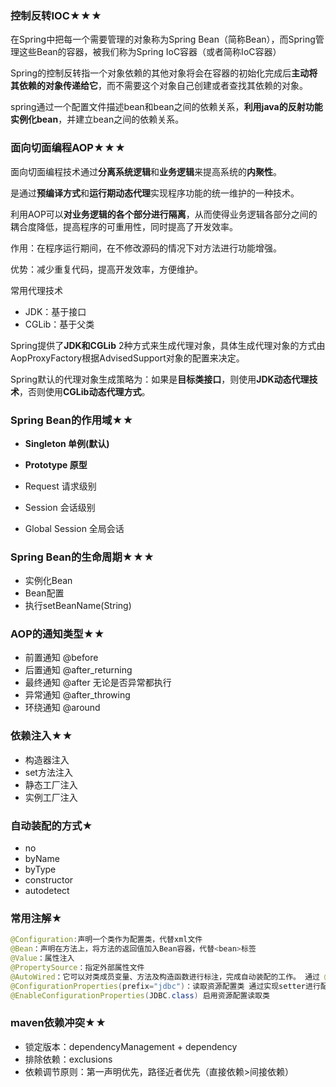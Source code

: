 ### 控制反转IOC★★★

在Spring中把每一个需要管理的对象称为Spring Bean（简称Bean），而Spring管理这些Bean的容器，被我们称为Spring IoC容器（或者简称IoC容器）

Spring的控制反转指一个对象依赖的其他对象将会在容器的初始化完成后**主动将其依赖的对象传递给它**，而不需要这个对象自己创建或者查找其依赖的对象。

spring通过一个配置文件描述bean和bean之间的依赖关系，**利用java的反射功能实例化bean**，并建立bean之间的依赖关系。



### 面向切面编程AOP★★★

面向切面编程技术通过**分离系统逻辑**和**业务逻辑**来提高系统的**内聚性**。

是通过**预编译方式**和**运行期动态代理**实现程序功能的统一维护的一种技术。

利用AOP可以**对业务逻辑的各个部分进行隔离**，从而使得业务逻辑各部分之间的耦合度降低，提高程序的可重用性，同时提高了开发效率。

作用：在程序运行期间，在不修改源码的情况下对方法进行功能增强。

优势：减少重复代码，提高开发效率，方便维护。

常用代理技术

- JDK：基于接口
- CGLib：基于父类

Spring提供了**JDK和CGLib** 2种方式来生成代理对象，具体生成代理对象的方式由AopProxyFactory根据AdvisedSupport对象的配置来决定。

Spring默认的代理对象生成策略为：如果是**目标类接口**，则使用**JDK动态代理技术**，否则使用**CGLib动态代理方式**。



### Spring Bean的作用域★★

- **Singleton 单例(默认)**

- **Prototype 原型**

- Request 请求级别

- Session 会话级别

- Global Session 全局会话



### Spring Bean的生命周期★★★

- 实例化Bean
- Bean配置
- 执行setBeanName(String)

### AOP的通知类型★★

- 前置通知 @before
- 后置通知 @after_returning
- 最终通知 @after 无论是否异常都执行
- 异常通知 @after_throwing
- 环绕通知 @around





### 依赖注入★★

- 构造器注入
- set方法注入
- 静态工厂注入
- 实例工厂注入

### 自动装配的方式★

- no
- byName
- byType
- constructor
- autodetect



### 常用注解★

  ```java
  @Configuration:声明一个类作为配置类，代替xml文件
  @Bean：声明在方法上，将方法的返回值加入Bean容器，代替<bean>标签
  @Value：属性注入
  @PropertySource：指定外部属性文件
  @AutoWired：它可以对类成员变量、方法及构造函数进行标注，完成自动装配的工作。 通过 @Autowired的使用来消除 set ，get方法。
  @ConfigurationProperties(prefix="jdbc")：读取资源配置类 通过实现setter进行配置
  @EnableConfigurationProperties(JDBC.class) 启用资源配置读取类
  ```



### maven依赖冲突★★

- 锁定版本：dependencyManagement + dependency
- 排除依赖：exclusions
- 依赖调节原则：第一声明优先，路径近者优先（直接依赖>间接依赖）